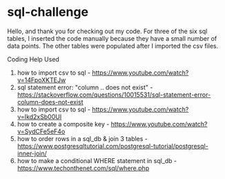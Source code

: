 # sql-challenge
Hello, and thank you for checking out my code.
For three of the six sql tables, I inserted the code manually because they have a small number of data points. The other tables were populated after I imported the csv files.

Coding Help Used
1. how to import csv to sql - https://www.youtube.com/watch?v=14FpoXKTEJw
2. sql statement error: "column .. does not exist" - https://stackoverflow.com/questions/10015531/sql-statement-error-column-does-not-exist
3. how to import csv to sql - https://www.youtube.com/watch?v=Ikd2xSb00UI
4. how to create a composite key - https://www.youtube.com/watch?v=SydCFe5eF4o
5. how to order rows in a sql_db & join 3 tables - https://www.postgresqltutorial.com/postgresql-tutorial/postgresql-inner-join/
6. how to make a conditional WHERE statement in sql_db - https://www.techonthenet.com/sql/where.php
